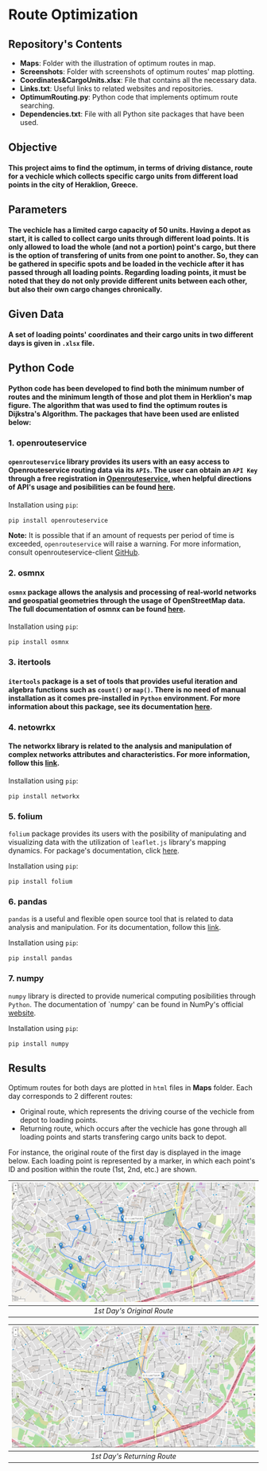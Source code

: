 # Route Optimization

## Repository's Contents
- **Maps**: Folder with the illustration of optimum routes in map.
- **Screenshots**: Folder with screenshots of optimum routes' map plotting.
- **Coordinates&CargoUnits.xlsx**: File that contains all the necessary data.
- **Links.txt**: Useful links to related websites and repositories.
- **OptimumRouting.py**: Python code that implements optimum route searching.
- **Dependencies.txt**: File with all Python site packages that have been used.


## Objective
#### This project aims to find the optimum, in terms of driving distance, route for a vechicle which collects specific cargo units from different load points in the city of Heraklion, Greece.


## Parameters
#### The vechicle has a limited cargo capacity of 50 units. Having a depot as start, it is called to collect cargo units through different load points. It is only allowed to load the whole (and not a portion) point's cargo, but there is the option of transfering of units from one point to another. So, they can be gathered in specific spots and be loaded in the vechicle after it has passed through all loading points. Regarding loading points, it must be noted that they do not only provide different units between each other, but also their own cargo changes chronically.  


## Given Data
#### A set of loading points' coordinates and their cargo units in two different days is given in `.xlsx` file.


## Python Code
#### Python code has been developed to find both the minimum number of routes and the minimum length of those and plot them in Herklion's map figure. The algorithm that was used to find the optimum routes is Dijkstra's Algorithm. The packages that have been used are enlisted below:


### 1. openrouteservice
#### `openrouteservice` library provides its users with an easy access to Openrouteservice routing data via its `APIs`. The user can obtain an `API Key` through a free registration in [Openrouteservice](https://openrouteservice.org/), when helpful directions of API's usage and posibilities can be found [here](https://openrouteservice-py.readthedocs.io/en/latest/). 

Installation using `pip`:
```
pip install openrouteservice
```
**Note:**
It is possible that if an amount of requests per period of time is exceeded, `openrouteservice` will raise a warning. For more information, consult openrouteservice-client [GitHub](https://github.com/GIScience/openrouteservice-py/blob/master/openrouteservice/client.py).


### 2. osmnx
#### `osmnx` package allows the analysis and processing of real-world networks and geospatial geometries through the usage of OpenStreetMap data. The full documentation of osmnx can be found [here](https://osmnx.readthedocs.io/en/stable/).

Installation using `pip`:
```
pip install osmnx
```


### 3. itertools
#### `itertools` package is a set of tools that provides useful iteration and algebra functions such as `count()` or `map()`. There is no need of manual installation as it comes pre-installed in `Python` environment. For more information about this package, see its documentation [here](https://docs.python.org/3/library/itertools.html).


### 4. netowrkx
#### The networkx library is related to the analysis and manipulation of complex networks attributes and characteristics. For more information, follow this [link](https://pypi.org/project/networkx/).

Installation using `pip`:
```
pip install networkx
```


### 5. folium
`folium` package provides its users with the posibility of manipulating and visualizing data with the utilization of `leaflet.js` library's mapping dynamics. For package's documentation, click [here](https://python-visualization.github.io/folium/#:~:text=folium%20makes%20it%20easy%20to,as%20markers%20on%20the%20map.).

Installation using  `pip`:
```
pip install folium
```


### 6. pandas
`pandas` is a useful and flexible open source tool that is related to data analysis and manipulation. For its documentation, follow this [link](https://pandas.pydata.org/docs/).

Installation using `pip`:
```
pip install pandas
```


### 7. numpy
`numpy` library is directed to provide numerical computing posibilities through `Python`. The documentation of `numpy' can be found in NumPy's official [website](https://numpy.org/doc/stable/).

Installation using `pip`:
```
pip install numpy
```


## Results
Optimum routes for both days are plotted in `html` files in **Maps** folder. Each day corresponds to 2 different routes:
- Original route, which represents the driving course of the vechicle from depot to loading points.
- Returning route, which occurs after the vechicle has gone through all loading points and starts transfering cargo units back to depot.

For instance, the original route of the first day is displayed in the image below. Each loading point is represented by a marker, in which each point's ID and position within the route (1st, 2nd, etc.) are shown.

| ![ alt text for screen readers](Screenshots/OrigRoute.png "Text to show on mouseover") |
| :--: |
| *1st Day's Original Route* |

| ![ alt text for screen readers](Screenshots/RetRoute.png "Text to show on mouseover") |
| :--: |
| *1st Day's Returning Route* |
